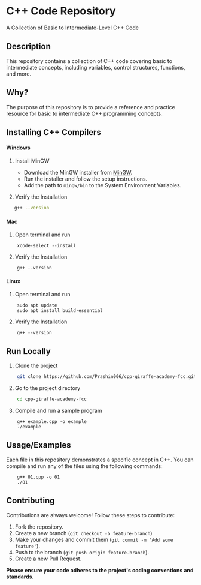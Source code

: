 
# C++ Code Repository

A Collection of Basic to Intermediate-Level C++ Code
## Description
This repository contains a collection of C++ code covering basic to intermediate concepts, including variables, control structures, functions, and more.
## Why?
The purpose of this repository is to provide a reference and practice resource for basic to intermediate C++ programming concepts.


## Installing C++ Compilers
#### Windows
1. Install MinGW
   - Download the MinGW installer from [MinGW](https://sourceforge.net/projects/mingw/).
   - Run the installer and follow the setup instructions.
   - Add the path to `mingw/bin` to the System Environment Variables.

2. Verify the Installation
```bash
   g++ --version
```

#### Mac
1. Open terminal and run 
```
    xcode-select --install
```
2. Verify the Installation
```
    g++ --version
```

#### Linux
1. Open terminal and run
```
    sudo apt update
    sudo apt install build-essential
```
2. Verify the Installation
```
    g++ --version
```

    
## Run Locally

1. Clone the project

```bash
    git clone https://github.com/Prashin006/cpp-giraffe-academy-fcc.git
```

2. Go to the project directory

```bash
    cd cpp-giraffe-academy-fcc
```

3. Compile and run a sample program
```
    g++ example.cpp -o example
    ./example
```



## Usage/Examples

Each file in this repository demonstrates a specific concept in C++. You can compile and run any of the files using the following commands:
```
    g++ 01.cpp -o 01
    ./01
```



## Contributing

Contributions are always welcome! Follow these steps to contribute:
1. Fork the repository.
2. Create a new branch (`git checkout -b feature-branch`)
3. Make your changes and commit them (`git commit -m 'Add some feature'`).
4. Push to the branch (`git push origin feature-branch`).
5. Create a new Pull Request.

**Please ensure your code adheres to the project's coding conventions and standards.**



